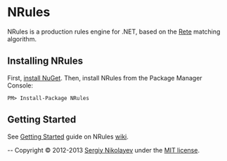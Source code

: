 # NRules
NRules is a production rules engine for .NET, based on the [Rete](http://www.wikipedia.org/wiki/Rete_algorithm) matching algorithm.

## Installing NRules
First, [install NuGet](http://docs.nuget.org/docs/start-here/installing-nuget). Then, install NRules from the Package Manager Console:

    PM> Install-Package NRules

## Getting Started
See [Getting Started](https://github.com/snikolayev/NRules/wiki/Getting-Started) guide on NRules [wiki](https://github.com/snikolayev/NRules/wiki).	

--
Copyright &copy; 2012-2013 [Sergiy Nikolayev](http://sergiynikolayev.com) under the [MIT license](LICENSE.txt).
